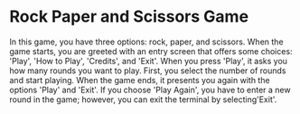 # Rock Paper and Scissors Game

  In this game, you have three options: rock, paper, and scissors. When the game starts, you are greeted with an entry screen that offers some choices: 'Play', 'How to Play', 'Credits', and 'Exit'.
  When you press 'Play', it asks you how many rounds you want to play. First, you select the number of rounds and start playing. When the game ends, it presents you again with the options 'Play' and 'Exit'. If you choose 'Play Again', you have to enter a new round in the game; however, you can exit the terminal by selecting'Exit'.
